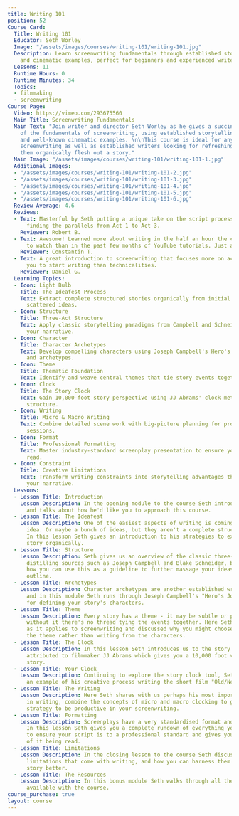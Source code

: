 ```yaml
---
title: Writing 101
position: 52
Course Card:
  Title: Writing 101
  Educator: Seth Worley
  Image: "/assets/images/courses/writing-101/writing-101.jpg"
  Description: Learn screenwriting fundamentals through established storytelling paradigms
    and cinematic examples, perfect for beginners and experienced writers.
  Lessons: 11
  Runtime Hours: 0
  Runtime Minutes: 34
  Topics:
  - filmmaking
  - screenwriting
Course Page:
  Video: https://vimeo.com/293675560
  Main Title: Screenwriting Fundamentals
  Main Text: "Join writer and director Seth Worley as he gives a succinct break-down
    of the fundamentals of screenwriting, using established storytelling paradigms
    and well-known cinematic examples. \n\nThis course is ideal for anyone new to
    screenwriting as well as established writers looking for refreshing ideas to help
    them organically flesh out a story."
  Main Image: "/assets/images/courses/writing-101/writing-101-1.jpg"
  Additional Images:
  - "/assets/images/courses/writing-101/writing-101-2.jpg"
  - "/assets/images/courses/writing-101/writing-101-3.jpg"
  - "/assets/images/courses/writing-101/writing-101-4.jpg"
  - "/assets/images/courses/writing-101/writing-101-5.jpg"
  - "/assets/images/courses/writing-101/writing-101-6.jpg"
  Review Average: 4.6
  Reviews:
  - Text: Masterful by Seth putting a unique take on the script process - especially
      finding the parallels from Act 1 to Act 3.
    Reviewer: Robert B.
  - Text: Awesome! Learned more about writing in the half an hour the course takes
      to watch than in the past few months of YouTube tutorials. Just awesome!
    Reviewer: Constantin T.
  - Text: A great introduction to screenwriting that focuses more on actually getting
      you to start writing than technicalities.
    Reviewer: Daniel G.
  Learning Topics:
  - Icon: Light Bulb
    Title: The Ideafest Process
    Text: Extract complete structured stories organically from initial concepts and
      scattered ideas.
  - Icon: Structure
    Title: Three-Act Structure
    Text: Apply classic storytelling paradigms from Campbell and Schneider to outline
      your narrative.
  - Icon: Character
    Title: Character Archetypes
    Text: Develop compelling characters using Joseph Campbell's Hero's Journey model
      and archetypes.
  - Icon: Theme
    Title: Thematic Foundation
    Text: Identify and weave central themes that tie story events together with purpose.
  - Icon: Clock
    Title: The Story Clock
    Text: Gain 10,000-foot story perspective using JJ Abrams' clock methodology for
      structure.
  - Icon: Writing
    Title: Micro & Macro Writing
    Text: Combine detailed scene work with big-picture planning for productive screenwriting
      sessions.
  - Icon: Format
    Title: Professional Formatting
    Text: Master industry-standard screenplay presentation to ensure your script gets
      read.
  - Icon: Constraint
    Title: Creative Limitations
    Text: Transform writing constraints into storytelling advantages that strengthen
      your narrative.
  Lessons:
  - Lesson Title: Introduction
    Lesson Description: In the opening module to the course Seth introduces himself
      and talks about how he'd like you to approach this course.
  - Lesson Title: The Ideafest
    Lesson Description: One of the easiest aspects of writing is coming up with an
      idea. Or maybe a bunch of ideas, but they aren't a complete structured story.
      In this lesson Seth gives an introduction to his strategies to extract your
      story organically.
  - Lesson Title: Structure
    Lesson Description: Seth gives us an overview of the classic three-act-structure,
      distilling sources such as Joseph Campbell and Blake Schneider, before explaining
      how you can use this as a guideline to further massage your ideas into a story
      outline.
  - Lesson Title: Archetypes
    Lesson Description: Character archetypes are another established writing convention
      and in this module Seth runs through Joseph Campbell's "Hero's Journey" model
      for defining your story's characters.
  - Lesson Title: Theme
    Lesson Description: Every story has a theme - it may be subtle or pronounced but
      without it there's no thread tying the events together. Here Seth defines theme
      as it applies to screenwriting and discussed why you might choose to write from
      the theme rather than writing from the characters.
  - Lesson Title: The Clock
    Lesson Description: In this lesson Seth introduces us to the story clock, an idea
      attributed to filmmaker JJ Abrams which gives you a 10,000 foot view of your
      story.
  - Lesson Title: Your Clock
    Lesson Description: Continuing to explore the story clock tool, Seth walks through
      an example of his creative process writing the short film "Old/New"
  - Lesson Title: The Writing
    Lesson Description: Here Seth shares with us perhaps his most important strategy
      in writing, combine the concepts of micro and macro clocking to give you a manageable
      strategy to be productive in your screenwriting.
  - Lesson Title: Formatting
    Lesson Description: Screenplays have a very standardised format and presentation.
      In this lesson Seth gives you a complete rundown of everything you need to know
      to ensure your script is to a professional standard and gives you the best chance
      of it being read.
  - Lesson Title: Limitations
    Lesson Description: In the closing lesson to the course Seth discusses the inevitable
      limitations that come with writing, and how you can harness them to make your
      story better.
  - Lesson Title: The Resources
    Lesson Description: In this bonus module Seth walks through all the resources
      available with the course.
course_purchase: true
layout: course
---
```


